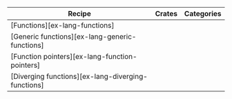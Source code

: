 | Recipe | Crates | Categories |
|--------|--------|------------|
| [Functions][ex-lang-functions] |  |  |
| [Generic functions][ex-lang-generic-functions] |  |  |
| [Function pointers][ex-lang-function-pointers] |  |  |
| [Diverging functions][ex-lang-diverging-functions] |  |  |
